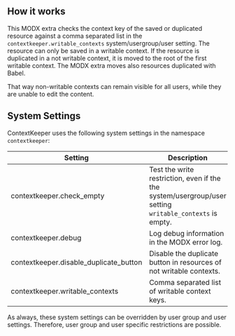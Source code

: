 ## How it works

This MODX extra checks the context key of the saved or duplicated resource
against a comma separated list in the `contextkeeper.writable_contexts`
system/usergroup/user setting. The resource can only be saved in a writable
context. If the resource is duplicated in a not writable context, it is moved to
the root of the first writable context. The MODX extra moves also resources
duplicated with Babel.

That way non-writable contexts can remain visible for all users, while they are
unable to edit the content.

## System Settings

ContextKeeper uses the following system settings in the namespace `contextkeeper`:
   
Setting | Description | Default
------- | ----------- | -------
contextkeeper.check_empty | Test the write restriction, even if the the system/usergroup/user setting `writable_contexts` is empty. | No
contextkeeper.debug | Log debug information in the MODX error log. | No
contextkeeper.disable_duplicate_button | Disable the duplicate button in resources of not writable contexts. | No
contextkeeper.writable_contexts | Comma separated list of writable context keys. | -

As always, these system settings can be overridden by user group and user
settings. Therefore, user group and user specific restrictions are possible.
